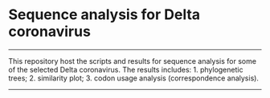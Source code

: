 # Sequence analysis for Delta coronavirus

---

This repository host the scripts and results for sequence analysis for some of the selected Delta coronavirus. The results includes: 1. phylogenetic trees; 2. similarity plot; 3. codon usage analysis (correspondence analysis).

---